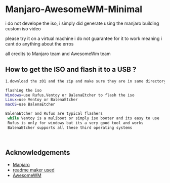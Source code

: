 # Manjaro-AwesomeWM-Minimal

i do not develope the iso, i simply did generate using the manjaro building custom iso video

please try it on a virtual machine i do not guarantee for it to work meaning i cant do anything about the erros

all credits to Manjaro team and AwesomeWm team



## How to get the ISO and flash it to a USB ?


```bash
1.download the z01 and the zip and make sure they are in same directory , then extract the zip file and you will have the full iso

flashing the iso
Windows=use Rufus,Ventoy or BalenaEtcher to flash the iso
Linux=use Ventoy or BalenaEtcher
macOS=use BalenaEtcher

BalenaEtcher and Rufus are typical flashers
 while Ventoy is a muliboot or simply iso booter and its easy to use  
 Rufus is only for windows but its a very good tool and works  
 BalenaEtcher supports all these third operating systems

  
```
    
## Acknowledgements

 - [Manjaro](https://manjaro.org)
 - [readme maker used](https://readme.so)
 - [AwesomeWM](https://awesomewm.org)

